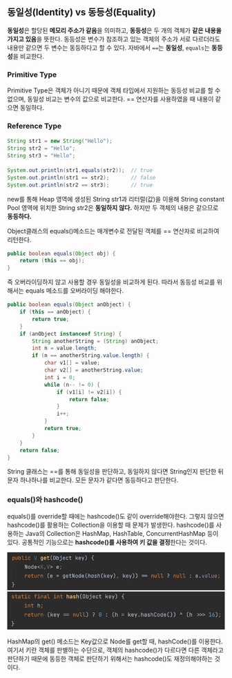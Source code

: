 ## 동일성(Identity) vs 동등성(Equality)

**동일성**은 할당된 **메모리 주소가 같음**을 의미하고, **동등성**은 두 개의 객체가 **같은 내용을 가지고 있음**을 뜻한다. 동등성은 변수가 참조하고 있는 객체의 주소가 서로 다르더라도 내용만 같으면 두 변수는 동등하다고 할 수 있다. 자바에서 `==`는 **동일성**, `equals`는 **동등성**을 비교한다.

### Primitive Type

Primitive Type은 객체가 아니기 때문에 객체 타입에서 지원하는 동등성 비교를 할 수 없으며, 동일성 비교는 변수의 값으로 비교한다. == 연산자를 사용하였을 때 내용이 같으면 동일하다.

### Reference Type

```java
String str1 = new String("Hello");
String str2 = "Hello";
String str3 = "Hello";

System.out.println(str1.equals(str2));  // true
System.out.println(str1 == str2);       // false
System.out.println(str2 == str3);       // true
```

new를 통해 Heap 영역에 생성된 String str1과 리터럴(값)을 이용해 String constant Pool 영역에 위치한 String str2은 **동일하지 않다.** 하지만 두 객체의 내용은 같으므로 **동등하다.**

Object클래스의 equals()메소드는 매개변수로 전달된 객체를 == 연산자로 비교하여 리턴한다. 

```java
public boolean equals(Object obj) {
    return (this == obj);
}
```

즉 오버라이딩하지 않고 사용할 경우 동일성을 비교하게 된다. 따라서 동등성 비교를 위해서는 equals 메소드를 오버라이딩 해야한다.

```java
public boolean equals(Object anObject) {
    if (this == anObject) {
        return true;
    }
    if (anObject instanceof String) {
        String anotherString = (String) anObject;
        int n = value.length;
        if (n == anotherString.value.length) {
            char v1[] = value;
            char v2[] = anotherString.value;
            int i = 0;
            while (n-- != 0) {
                if (v1[i] != v2[i]) {
                    return false;
                }
                i++;
            }
            return true;
        }
    }
    return false;
}
```

String 클래스는 ==를 통해 동일성을 판단하고, 동일하지 않다면 String인지 판단한 뒤 문자 하나하나를 비교한다. 모든 문자가 같다면 동등하다고 판단한다.

### equals()와 hashcode()

equals()를 override할 때에는 hashcode()도 같이 override해야한다. 그렇지 않으면 hashcode()를 활용하는 Collection을 이용할 때 문제가 발생한다. hashcode()를 사용하는 Java의 Collection은 HashMap, HashTable, ConcurrentHashMap 등이 있다. 공통적인 기능으로는 **hashcode()를 사용하여 키 값을 결정**한다는 것이다. 

![img](https://github.com/dilmah0203/TIL/blob/main/Image/HashMap.png)
![img2](https://github.com/dilmah0203/TIL/blob/main/Image/HashMap2.png)

HashMap의 get() 메소드는 Key값으로 Node를 get할 때, hashCode()를 이용한다. 여기서 키란 객체를 판별하는 수단으로, 객체의 hashcode()가 다르다면 다른 객체라고 판단하기 때문에 동등한 객체로 판단하기 위해서는 hashcode()도 재정의해야하는 것이다.

